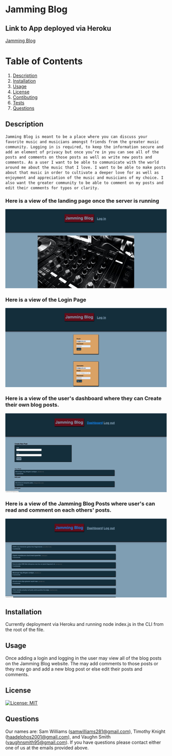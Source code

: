 
  # Jamming Blog
  ## Link to App deployed via Heroku
  [Jamming Blog](https://obscure-sierra-56263.herokuapp.com/)
  
  # Table of Contents

  1. [Description](#Description)
  2. [Installation](#Installation)
  3. [Usage](#Usage)
  4. [License](#License)
  5. [Contibuting](#Contributing)
  6. [Tests](#Tests)
  7. [Questions](#Questions)


  ## Description 
    Jamming Blog is meant to be a place where you can discuss your favorite music and musicians amongst friends from the greater music community. Logging in is required, to keep the information secure and add an element of privacy but once you’re in you can see all of the posts and comments on those posts as well as write new posts and comments. As a user I want to be able to communicate with the world around me about the music that I love. I want to be able to make posts about that music in order to cultivate a deeper love for as well as enjoyment and appreciation of the music and musicians of my choice. I also want the greater community to be able to comment on my posts and edit their comments for typos or clarity.  

  ### Here is a view of the landing page once the server is running
  ![View of the landing page once deployed](public/images/MVP001_main.jpeg)

  ### Here is a view of the Login Page
  ![View of the Login Page](public/images/MVP002_login.jpeg)

  ### Here is a view of the user's dashboard where they can Create their own blog posts.
  ![View of the user's dashboard](public/images/MVP003_dashboard.jpeg)

  ### Here is a view of the Jamming Blog Posts where user's can read and comment on each others' posts.
  ![View of the Jamming Blog posts after logging in](public/images/MVP004_Jamming%20Blog.jpeg)


  ## Installation

  Currently deployment via Heroku and running node index.js in the CLI from the root of the file.

  ## Usage
  Once adding a login and logging in the user may view all of the blog posts on the Jamming Blog website. The may add comments to those posts or they may go and add a new blog post or else edit their posts and comments. 

  ## License

[![License: MIT](https://img.shields.io/badge/License-MIT-yellow.svg)](https://opensource.org/licenses/MIT)

  ## Questions
 Our names are: Sam Williams (samwilliams281@gmail.com), Timothy Knight (haadelphos2001@gmail.com), and Vaughn Smith (vaughnsmith95@gmail.com). If you have questions please contact either one of us at the emails provided above.
  
